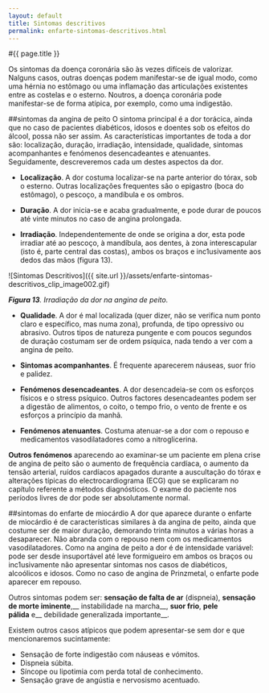 ```yaml
---
layout: default
title: Sintomas descritivos
permalink: enfarte-sintomas-descritivos.html
---
```


#{{ page.title }}

Os sintomas da doença coronária são às vezes difíceis de valorizar. Nalguns casos, outras doenças podem manifestar-se de igual modo, como uma hérnia no estômago ou uma inflamação das articulações existentes entre as costelas e o esterno. Noutros, a doença coronária pode manifestar-se de forma atípica, por exemplo, como uma indigestão.

##sintomas da angina de peito
O sintoma principal é a dor torácica, ainda que no caso de pacientes diabéticos, idosos e doentes sob os efeitos do álcool, possa não ser assim.
As características importantes de toda a dor são: localização, duração, irradiação, intensidade, qualidade, sintomas acompanhantes e fenómenos desencadeantes e atenuantes.
Seguidamente, descreveremos cada um destes aspectos da dor.

* __Localização__. A dor costuma localizar-se na parte anterior do tórax, sob o esterno. Outras localizações frequentes são o epigastro (boca do estômago), o pescoço, a mandíbula e os ombros.

* __Duração__. A dor inicia-se e acaba gradualmente, e pode durar de poucos até vinte minutos no caso de angina prolongada.

* __Irradiação__. Independentemente de onde se origina a dor, esta pode irradiar até ao pescoço, à mandíbula, aos dentes, à zona interescapular (isto é, parte central das costas), ambos os braços e inc1usivamente aos dedos das mãos (figura 13).

![Sintomas Descritivos]({{ site.url }}/assets/enfarte-sintomas-descritivos_clip_image002.gif)

<em>__Figura 13__. Irradiação da dor na angina de peito.</em>

* __Qualidade__. A dor é mal localizada (quer dizer, não se verifica num ponto claro e específico, mas numa zona), profunda, de tipo opressivo ou abrasivo. Outros tipos de natureza pungente e com poucos segundos de duração costumam ser de ordem psíquica, nada tendo a ver com a angina de peito.

* __Sintomas acompanhantes__. É frequente aparecerem náuseas, suor frio e palidez.

* __Fenómenos desencadeantes__. A dor desencadeia-se com os esforços físicos e o stress psíquico. Outros factores desencadeantes podem ser a digestão de alimentos, o coito, o tempo frio, o vento de frente e os esforços a princípio da manhã.

* __Fenómenos atenuantes__. Costuma atenuar-se a dor com o repouso e medicamentos vasodilatadores como a nitroglicerina.

__Outros fenómenos__ aparecendo ao examinar-se um paciente em plena crise de angina de peito são o aumento de frequência cardíaca, o aumento da tensão arterial, ruídos cardíacos apagados durante a auscultação do tórax e alterações típicas do electrocardiograma (ECG) que se explicaram no capítulo referente a métodos diagnósticos. O exame do paciente nos períodos livres de dor pode ser absolutamente normal.

##sintomas do enfarte de miocárdio
A dor que aparece durante o enfarte de miocárdio é de características similares à da angina de peito, ainda que costume ser de maior duração, demorando trinta minutos a várias horas a desaparecer. Não abranda com o repouso nem com os medicamentos vasodilatadores. Como na angina de peito a dor é de intensidade variável: pode ser desde insuportável até leve formigueiro em ambos os braços ou inc1usivamente não apresentar sintomas nos casos de diabéticos, alcoólicos e idosos. Como no caso de angina de Prinzmetal, o enfarte pode aparecer em repouso.

Outros sintomas podem ser: __sensação de falta de ar__ (dispneia), __sensação de morte iminente__,__ instabilidade na marcha__, __suor frio__, __pele pálida__ e__ debilidade generalizada importante__.

Existem outros casos atípicos que podem apresentar-se sem dor e que mencionaremos sucintamente:

* Sensação de forte indigestão com náuseas e vómitos.
* Dispneia súbita.
* Síncope ou lipotimia com perda total de conhecimento.
* Sensação grave de angústia e nervosismo acentuado.
